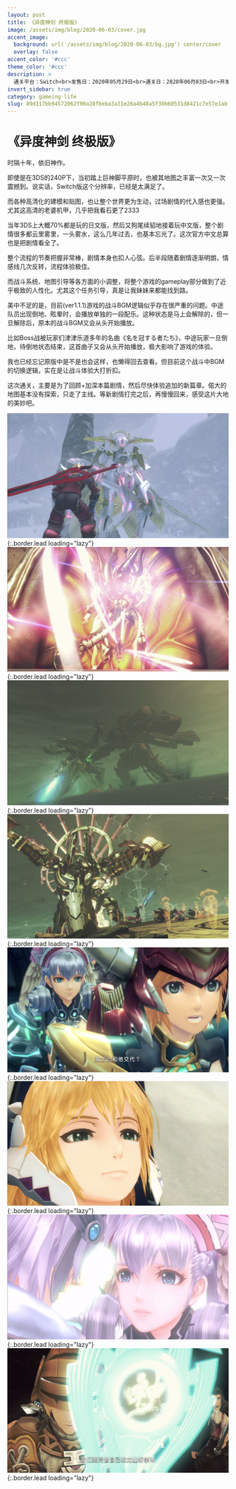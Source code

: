 ```yaml
---
layout: post
title: 《异度神剑 终极版》
image: /assets/img/blog/2020-06-03/cover.jpg
accent_image: 
  background: url('/assets/img/blog/2020-06-03/bg.jpg') center/cover
  overlay: false
accent_color: '#ccc'
theme_color: '#ccc'
description: >
  通关平台：Switch<br>发售日：2020年05月29日<br>通关日：2020年06月03日<br>开发商：Monolith Soft<br>发行商：Nintendo<br>个人评分：93
invert_sidebar: true
category: gameing-life
slug: 89d117bb94572062f90a28fbeba3a31e26a4b48a5f30b60531d8421c7e57e1ab
---
```


# 《异度神剑 终极版》

时隔十年，依旧神作。

即使是在3DS的240P下，当初踏上巨神脚平原时，也被其地图之丰富一次又一次震撼到。说实话，Switch版这个分辨率，已经是太满足了。

而各种高清化的建模和贴图，也让整个世界更为生动，过场剧情的代入感也更强。尤其这高清的老婆机甲，几乎把我看石更了2333

当年3DS上大概70%都是玩的日文版，然后又狗尾续貂地接着玩中文版，整个剧情很多都云里雾里，一头雾水，这么几年过去，也基本忘光了。这次官方中文总算也是把剧情看全了。

整个流程的节奏把握非常棒，剧情本身也扣人心弦。后半段随着剧情逐渐明朗，情感线几次反转，流程体验极佳。

而战斗系统、地图引导等各方面的小调整，将整个游戏的gameplay部分做到了近乎极致的人性化。尤其这个任务引导，真是让我妹妹来都能找到路。

美中不足的是，目前(ver1.1.1)游戏的战斗BGM逻辑似乎存在很严重的问题。中途队员出现倒地、眩晕时，会播放单独的一段配乐。这种状态是马上会解除的，但一旦解除后，原本的战斗BGM又会从头开始播放。

比如Boss战被玩家们津津乐道多年的名曲《名を冠する者たち》，中途玩家一旦倒地，待倒地状态结束，这首曲子又会从头开始播放，极大影响了游戏的体验。

我也已经忘记原版中是不是也会这样，也懒得回去查看。但目前这个战斗中BGM的切换逻辑，实在是让战斗体验大打折扣。

这次通关，主要是为了回顾+加深本篇剧情，然后尽快体验追加的新篇章。偌大的地图基本没有探索，只走了主线。等新剧情打完之后，再慢慢回来，感受这片大地的美妙吧。

![](/assets/img/blog/2020-06-03/1.jpg){:.border.lead loading="lazy"}
![](/assets/img/blog/2020-06-03/2.jpg){:.border.lead loading="lazy"}
![](/assets/img/blog/2020-06-03/3.jpg){:.border.lead loading="lazy"}
![](/assets/img/blog/2020-06-03/4.jpg){:.border.lead loading="lazy"}
![](/assets/img/blog/2020-06-03/5.jpg){:.border.lead loading="lazy"}
![](/assets/img/blog/2020-06-03/6.jpg){:.border.lead loading="lazy"}
![](/assets/img/blog/2020-06-03/7.jpg){:.border.lead loading="lazy"}
![](/assets/img/blog/2020-06-03/8.jpg){:.border.lead loading="lazy"}
